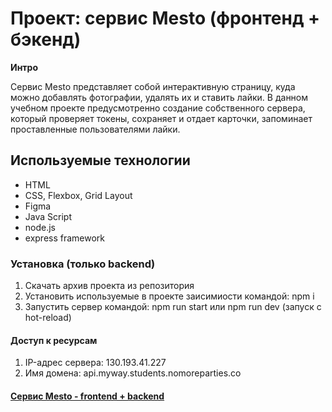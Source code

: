 # Проект: сервис Mesto (фронтенд + бэкенд)

**Интро**

Сервис Mesto представляет собой интерактивную страницу, куда можно добавлять фотографии, удалять их и ставить лайки.
В данном учебном проекте предусмотренно создание собственного сервера, который проверяет токены, сохраняет и отдает карточки,
запоминает проставленные пользователями лайки.

## Используемые технологии
* HTML
* CSS, Flexbox, Grid Layout
* Figma
* Java Script
* node.js
* express framework

### Установка (только backend)

1. Скачать архив проекта из репозитория
2. Установить используемые в проекте заисимиости командой: npm i
3. Запустить сервер командой: npm run start или npm run dev (запуск с hot-reload)

#### Доступ к ресурсам

1. IP-адрес сервера: 130.193.41.227
2. Имя домена: api.myway.students.nomoreparties.co

#### [Сервис Mesto - frontend + backend](https://www.myway.students.nomoreparties.space/)

